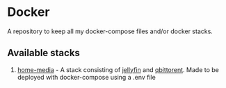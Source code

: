 # Docker

A repository to keep all my docker-compose files and/or docker stacks.

## Available stacks
1. [home-media](http://git.penevl.org/elduko/Docker/src/branch/main/home-media) - A stack consisting of [jellyfin](https://hub.docker.com/r/linuxserver/jellyfin) and [qbittorent](https://hub.docker.com/r/linuxserver/qbittorrent). Made to be deployed with docker-compose using a .env file
